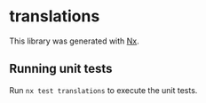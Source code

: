 # translations

This library was generated with [Nx](https://nx.dev).

## Running unit tests

Run `nx test translations` to execute the unit tests.

